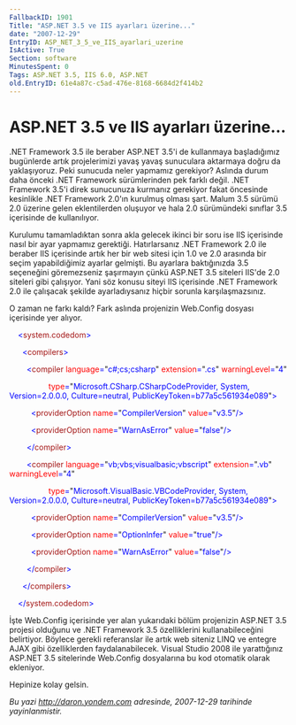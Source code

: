 ```yaml
---
FallbackID: 1901
Title: "ASP.NET 3.5 ve IIS ayarları üzerine..."
date: "2007-12-29"
EntryID: ASP_NET_3_5_ve_IIS_ayarlari_uzerine
IsActive: True
Section: software
MinutesSpent: 0
Tags: ASP.NET 3.5, IIS 6.0, ASP.NET
old.EntryID: 61e4a87c-c5ad-476e-8168-6684d2f414b2
---
```

# ASP.NET 3.5 ve IIS ayarları üzerine...
.NET Framework 3.5 ile beraber ASP.NET 3.5'i de kullanmaya başladığımız
bugünlerde artık projelerimizi yavaş yavaş sunuculara aktarmaya doğru da
yaklaşıyoruz. Peki sunucuda neler yapmamız gerekiyor? Aslında durum daha
önceki .NET Framework sürümlerinden pek farklı değil. .NET Framework
3.5'i direk sunucunuza kurmanız gerekiyor fakat öncesinde kesinlikle
.NET Framework 2.0'ın kurulmuş olması şart. Malum 3.5 sürümü 2.0 üzerine
gelen eklentilerden oluşuyor ve hala 2.0 sürümündeki sınıflar 3.5
içerisinde de kullanılıyor.

Kurulumu tamamladıktan sonra akla gelecek ikinci bir soru ise IIS
içerisinde nasıl bir ayar yapmamız gerektiği. Hatırlarsanız .NET
Framework 2.0 ile beraber IIS içerisinde artık her bir web sitesi için
1.0 ve 2.0 arasında bir seçim yapabildiğimiz ayarlar gelmişti. Bu
ayarlara baktığınızda 3.5 seçeneğini göremezseniz şaşırmayın çünkü
ASP.NET 3.5 siteleri IIS'de 2.0 siteleri gibi çalışıyor. Yani söz konusu
siteyi IIS içerisinde .NET Framework 2.0 ile çalışacak şekilde
ayarladıysanız hiçbir sorunla karşılaşmazsınız.

O zaman ne farkı kaldı? Fark aslında projenizin Web.Config dosyası
içerisinde yer alıyor.

<span style="color: blue;">    \<</span><span
style="color: #a31515;">system.codedom</span><span
style="color: blue;">\></span>

<span style="color: blue;">      \<</span><span
style="color: #a31515;">compilers</span><span
style="color: blue;">\></span>

<span style="color: blue;">        \<</span><span
style="color: #a31515;">compiler</span><span style="color: blue;">
</span><span style="color: red;">language</span><span
style="color: blue;">=</span>"<span
style="color: blue;">c\#;cs;csharp</span>"<span style="color: blue;">
</span><span style="color: red;">extension</span><span
style="color: blue;">=</span>"<span
style="color: blue;">.cs</span>"<span style="color: blue;"> </span><span
style="color: red;">warningLevel</span><span
style="color: blue;">=</span>"<span style="color: blue;">4</span>"

<span style="color: blue;">                  </span><span
style="color: red;">type</span><span style="color: blue;">=</span>"<span
style="color: blue;">Microsoft.CSharp.CSharpCodeProvider, System,
Version=2.0.0.0, Culture=neutral,
PublicKeyToken=b77a5c561934e089</span>"<span
style="color: blue;">\></span>

<span style="color: blue;">          \<</span><span
style="color: #a31515;">providerOption</span><span style="color: blue;">
</span><span style="color: red;">name</span><span
style="color: blue;">=</span>"<span
style="color: blue;">CompilerVersion</span>"<span style="color: blue;">
</span><span style="color: red;">value</span><span
style="color: blue;">=</span>"<span
style="color: blue;">v3.5</span>"<span style="color: blue;">/\></span>

<span style="color: blue;">          \<</span><span
style="color: #a31515;">providerOption</span><span style="color: blue;">
</span><span style="color: red;">name</span><span
style="color: blue;">=</span>"<span
style="color: blue;">WarnAsError</span>"<span style="color: blue;">
</span><span style="color: red;">value</span><span
style="color: blue;">=</span>"<span
style="color: blue;">false</span>"<span style="color: blue;">/\></span>

<span style="color: blue;">        \</</span><span
style="color: #a31515;">compiler</span><span
style="color: blue;">\></span>

<span style="color: blue;">        \<</span><span
style="color: #a31515;">compiler</span><span style="color: blue;">
</span><span style="color: red;">language</span><span
style="color: blue;">=</span>"<span
style="color: blue;">vb;vbs;visualbasic;vbscript</span>"<span
style="color: blue;"> </span><span
style="color: red;">extension</span><span
style="color: blue;">=</span>"<span
style="color: blue;">.vb</span>"<span style="color: blue;"> </span><span
style="color: red;">warningLevel</span><span
style="color: blue;">=</span>"<span style="color: blue;">4</span>"

<span style="color: blue;">                  </span><span
style="color: red;">type</span><span style="color: blue;">=</span>"<span
style="color: blue;">Microsoft.VisualBasic.VBCodeProvider, System,
Version=2.0.0.0, Culture=neutral,
PublicKeyToken=b77a5c561934e089</span>"<span
style="color: blue;">\></span>

<span style="color: blue;">          \<</span><span
style="color: #a31515;">providerOption</span><span style="color: blue;">
</span><span style="color: red;">name</span><span
style="color: blue;">=</span>"<span
style="color: blue;">CompilerVersion</span>"<span style="color: blue;">
</span><span style="color: red;">value</span><span
style="color: blue;">=</span>"<span
style="color: blue;">v3.5</span>"<span style="color: blue;">/\></span>

<span style="color: blue;">          \<</span><span
style="color: #a31515;">providerOption</span><span style="color: blue;">
</span><span style="color: red;">name</span><span
style="color: blue;">=</span>"<span
style="color: blue;">OptionInfer</span>"<span style="color: blue;">
</span><span style="color: red;">value</span><span
style="color: blue;">=</span>"<span
style="color: blue;">true</span>"<span style="color: blue;">/\></span>

<span style="color: blue;">          \<</span><span
style="color: #a31515;">providerOption</span><span style="color: blue;">
</span><span style="color: red;">name</span><span
style="color: blue;">=</span>"<span
style="color: blue;">WarnAsError</span>"<span style="color: blue;">
</span><span style="color: red;">value</span><span
style="color: blue;">=</span>"<span
style="color: blue;">false</span>"<span style="color: blue;">/\></span>

<span style="color: blue;">        \</</span><span
style="color: #a31515;">compiler</span><span
style="color: blue;">\></span>

<span style="color: blue;">      \</</span><span
style="color: #a31515;">compilers</span><span
style="color: blue;">\></span>

<span style="color: blue;">    \</</span><span
style="color: #a31515;">system.codedom</span><span
style="color: blue;">\></span>

İşte Web.Config içerisinde yer alan yukarıdaki bölüm projenizin ASP.NET
3.5 projesi olduğunu ve .NET Framework 3.5 özelliklerini
kullanabileceğini belirtiyor. Böylece gerekli referanslar ile artık web
siteniz LINQ ve entegre AJAX gibi özelliklerden faydalanabilecek. Visual
Studio 2008 ile yarattığınız ASP.NET 3.5 sitelerinde Web.Config
dosyalarına bu kod otomatik olarak ekleniyor.

Hepinize kolay gelsin.



*Bu yazi http://daron.yondem.com adresinde, 2007-12-29 tarihinde yayinlanmistir.*
